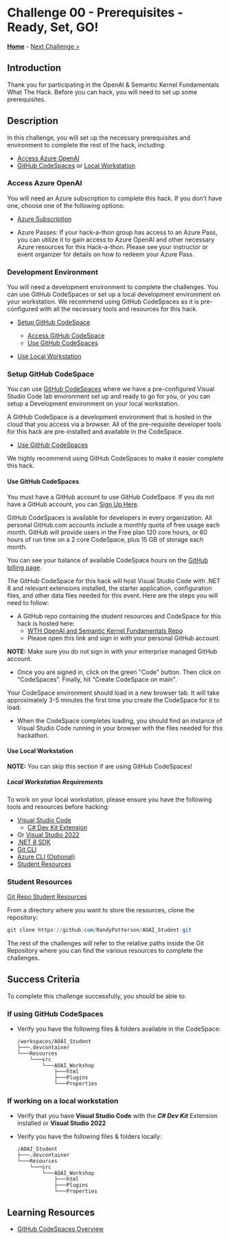 # Challenge 00 - Prerequisites - Ready, Set, GO!

**[Home](../README.md)** - [Next Challenge >](./Challenge-01.md)

## Introduction

Thank you for participating in the OpenAI & Semantic Kernel Fundamentals What The Hack. Before you can hack, you will need to set up some prerequisites.

## Description

In this challenge, you will set up the necessary prerequisites and environment to complete the rest of the hack, including:

- [Access Azure OpenAI](#access-azure-openai)
- [GitHub CodeSpaces](#setup-github-codespace) or [Local Workstation](#use-local-workstation)

### Access Azure OpenAI

You will need an Azure subscription to complete this hack. If you don't have one, choose one of the following options:

- [Azure Subscription](https://azure.microsoft.com/en-us/free/)

- Azure Passes: If your hack-a-thon group has access to an Azure Pass, you can utilize it to gain access to Azure OpenAI and other necessary Azure resources for this Hack-a-thon. Please see your instructor or event organizer for details on how to redeem your Azure Pass.

### Development Environment

You will need a development environment to complete the challenges. You can use GitHub CodeSpaces or set up a local development environment on your workstation.  We recommend using GitHub CodeSpaces as it is pre-configured with all the necessary tools and resources for this hack.

- [Setup GitHub CodeSpace](#setup-github-codespace)
  - [Access GitHub CodeSpace](https://codespaces.new/RandyPatterson/AOAI_Student)
  - [Use GitHub CodeSpaces](#use-github-codespaces)

- [Use Local Workstation](#use-local-workstation)


### Setup GitHub CodeSpace

You can use [GitHub CodeSpaces](https://docs.github.com/en/codespaces/overview) where we have a pre-configured Visual Studio Code lab environment set up and ready to go for you, or you can setup a Development environment on your local workstation.

A GitHub CodeSpace is a development environment that is hosted in the cloud that you access via a browser. All of the pre-requisite developer tools for this hack are pre-installed and available in the CodeSpace.

- [Use GitHub CodeSpaces](#use-github-codespaces)

We highly recommend using GitHub CodeSpaces to make it easier complete this hack.

#### Use GitHub CodeSpaces

You must have a GitHub account to use GitHub CodeSpace. If you do not have a GitHub account, you can [Sign Up Here](https://github.com/signup).

GitHub CodeSpaces is available for developers in every organization. All personal GitHub.com accounts include a monthly quota of free usage each month. GitHub will provide users in the Free plan 120 core hours, or 60 hours of run time on a 2 core CodeSpace, plus 15 GB of storage each month.

You can see your balance of available CodeSpace hours on the [GitHub billing page](https://github.com/settings/billing/summary).

The GitHub CodeSpace for this hack will host Visual Studio Code with .NET 8 and relevant extensions installed, the starter application, configuration files, and other data files needed for this event. Here are the steps you will need to follow:

- A GitHub repo containing the student resources and CodeSpace for this hack is hosted here:
  - [WTH OpenAI and Semantic Kernel Fundamentals Repo](https://github.com/RandyPatterson/AOAI_Student)
  - Please open this link and sign in with your personal GitHub account.

**NOTE:** Make sure you do not sign in with your enterprise managed GitHub account.

- Once you are signed in, click on the green "Code" button. Then click on "CodeSpaces". Finally, hit "Create CodeSpace on main".

Your CodeSpace environment should load in a new browser tab. It will take approximately 3-5 minutes the first time you create the CodeSpace for it to load.

- When the CodeSpace completes loading, you should find an instance of Visual Studio Code running in your browser with the files needed for this hackathon.

#### Use Local Workstation

**NOTE:** You can skip this section if are using GitHub CodeSpaces!

##### Local Workstation Requirements

To work on your local workstation, please ensure you have the following tools and resources before hacking:

- [Visual Studio Code](https://code.visualstudio.com/download)
  - [C# Dev Kit Extension](https://marketplace.visualstudio.com/items?itemName=ms-dotnettools.csdevkit)
- Or [Visual Studio 2022](https://visualstudio.microsoft.com/downloads/)
- [.NET 8 SDK](https://dotnet.microsoft.com/download/dotnet/8.0)
- [Git CLI](https://git-scm.com/downloads)
- [Azure CLI (Optional)](https://aka.ms/installazurecli)
- [Student Resources](#student-resources)

### Student Resources

[Git Repo Student Resources](https://github.com/RandyPatterson/AOAI_Student)

From a directory where you want to store the resources, clone the repository:

```powershell
git clone https://github.com/RandyPatterson/AOAI_Student.git
```

The rest of the challenges will refer to the relative paths inside the Git Repository where you can find the various resources to complete the challenges.

## Success Criteria

To complete this challenge successfully, you should be able to:

### If using GitHub CodeSpaces

- Verify you have the following files & folders available in the CodeSpace:

  ```text
  /workspaces/AOAI_Student
  ├───.devcontainer
  └───Resources
      └───src
          └───AOAI_Workshop
              ├───html
              ├───Plugins
              └───Properties
  ```

### If working on a local workstation

- Verify that you have **Visual Studio Code** with the ***C# Dev Kit*** Extension installed or **Visual Studio 2022**
- Verify you have the following files & folders locally:

  ```text
  /AOAI_Student
  ├───.devcontainer
  └───Resources
      └───src
          └───AOAI_Workshop
              ├───html
              ├───Plugins
              └───Properties
  ```

## Learning Resources

- [GitHub CodeSpaces Overview](https://docs.github.com/en/codespaces/overview)
